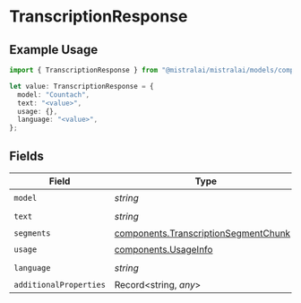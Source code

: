 # TranscriptionResponse

## Example Usage

```typescript
import { TranscriptionResponse } from "@mistralai/mistralai/models/components";

let value: TranscriptionResponse = {
  model: "Countach",
  text: "<value>",
  usage: {},
  language: "<value>",
};
```

## Fields

| Field                                                                                          | Type                                                                                           | Required                                                                                       | Description                                                                                    |
| ---------------------------------------------------------------------------------------------- | ---------------------------------------------------------------------------------------------- | ---------------------------------------------------------------------------------------------- | ---------------------------------------------------------------------------------------------- |
| `model`                                                                                        | *string*                                                                                       | :heavy_check_mark:                                                                             | N/A                                                                                            |
| `text`                                                                                         | *string*                                                                                       | :heavy_check_mark:                                                                             | N/A                                                                                            |
| `segments`                                                                                     | [components.TranscriptionSegmentChunk](../../models/components/transcriptionsegmentchunk.md)[] | :heavy_minus_sign:                                                                             | N/A                                                                                            |
| `usage`                                                                                        | [components.UsageInfo](../../models/components/usageinfo.md)                                   | :heavy_check_mark:                                                                             | N/A                                                                                            |
| `language`                                                                                     | *string*                                                                                       | :heavy_check_mark:                                                                             | N/A                                                                                            |
| `additionalProperties`                                                                         | Record<string, *any*>                                                                          | :heavy_minus_sign:                                                                             | N/A                                                                                            |